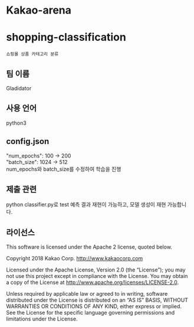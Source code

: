 # Kakao-arena  
# shopping-classification  
`쇼핑몰 상품 카테고리 분류`  
## 팀 이름  
Gladidator  
## 사용 언어
python3
## config.json  
 "num_epochs": 100 → 200  
 "batch_size": 1024 → 512  
num_epochs와 batch_size를 수정하여 학습을 진행  

## 제출 관련
python classifier.py로 test 예측 결과 재현이 가능하고, 모델 생성이 재현 가능합니다.

## 라이선스

This software is licensed under the Apache 2 license, quoted below.

Copyright 2018 Kakao Corp. http://www.kakaocorp.com

Licensed under the Apache License, Version 2.0 (the “License”); you may not use this project except in compliance with the License. You may obtain a copy of the License at http://www.apache.org/licenses/LICENSE-2.0.

Unless required by applicable law or agreed to in writing, software distributed under the License is distributed on an “AS IS” BASIS, WITHOUT WARRANTIES OR CONDITIONS OF ANY KIND, either express or implied. See the License for the specific language governing permissions and limitations under the License.
